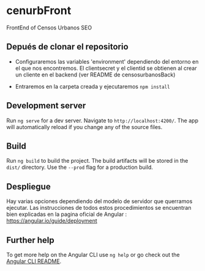 # cenurbFront
FrontEnd of Censos Urbanos SEO

## Depués de clonar el repositorio

- Configuraremos las variables 'environment' dependiendo del entorno en el que nos encontremos. El clientsecret y el clientid se obtienen al crear un cliente en el backend (ver README de censosurbanosBack)

- Entraremos en la carpeta creada y ejecutaremos  `npm install` 

## Development server

Run `ng serve` for a dev server. Navigate to `http://localhost:4200/`. The app will automatically reload if you change any of the source files.

## Build

Run `ng build` to build the project. The build artifacts will be stored in the `dist/` directory. Use the `--prod` flag for a production build.

## Despliegue

Hay varias opciones dependiendo del modelo de servidor que querramos ejecutar. Las instrucciones de todos estos procedimientos se encuentran bien explicadas en la pagina oficial de Angular : https://angular.io/guide/deployment

## Further help

To get more help on the Angular CLI use `ng help` or go check out the [Angular CLI README](https://github.com/angular/angular-cli/blob/master/README.md).

